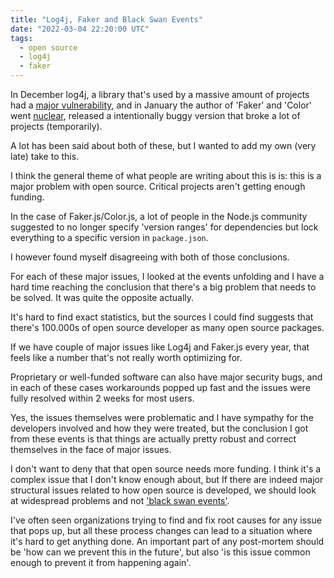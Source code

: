 ```yaml
---
title: "Log4j, Faker and Black Swan Events"
date: "2022-03-04 22:20:00 UTC"
tags:
  - open source
  - log4j
  - faker
---
```


In December log4j, a library that's used by a massive amount of projects had
a [major vulnerability][1], and in January the author of 'Faker' and 'Color'
went [nuclear][2], released a intentionally buggy version that broke a lot of
projects (temporarily).

A lot has been said about both of these, but I wanted to add my own (very late)
take to this.

I think the general theme of what people are writing about this is is: this
is a major problem with open source. Critical projects aren't getting enough
funding.

In the case of Faker.js/Color.js, a lot of people in the Node.js community
suggested to no longer specify 'version ranges' for dependencies but lock
everything to a specific version in `package.json`.

I however found myself disagreeing with both of those conclusions. 

For each of these major issues, I looked at the events
unfolding and I have a hard time reaching the conclusion that there's a big
problem that needs to be solved. It was quite the opposite actually.

It's hard to find exact statistics, but the sources I could find suggests
that there's 100.000s of open source developer as many open source packages.

If we have couple of major issues like Log4j and Faker.js every year, that
feels like a number that's not really worth optimizing for.

Proprietary or well-funded software can also have major security bugs,
and in each of these cases workarounds popped up fast and the issues were
fully resolved within 2 weeks for most users.

Yes, the issues themselves were problematic and I have sympathy for the
developers involved and how they were treated, but the conclusion I got
from these events is that things are actually pretty robust and correct
themselves in the face of major issues.

I don't want to deny that that open source needs more funding. I think it's
a complex issue that I don't know enough about, but If there are indeed
major structural issues related to how open source is developed, we should
look at widespread problems and not ['black swan events'][3].

I've often seen organizations trying to find and fix root causes for any
issue that pops up, but all these process changes can lead to a situation
where it's hard to get anything done. An important part of any post-mortem
should be 'how can we prevent this in the future', but also 'is this issue
common enough to prevent it from happening again'.



[1]: https://www.cisa.gov/uscert/apache-log4j-vulnerability-guidance
[2]: https://www.theverge.com/2022/1/9/22874949/developer-corrupts-open-source-libraries-projects-affected
[3]: https://en.wikipedia.org/wiki/Black_swan_theory
